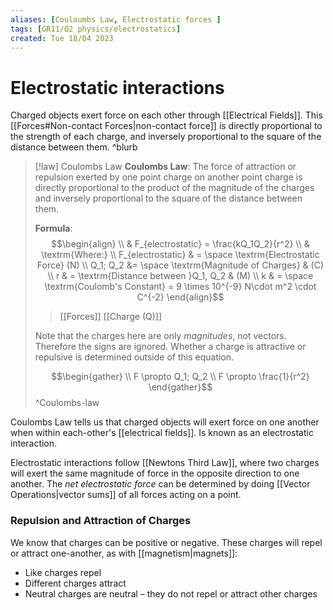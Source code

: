 ```yaml
---
aliases: [Couloumbs Law, Electrostatic forces ]
tags: [GR11/Q2 physics/electrostatics]
created: Tue 18/04 2023
---
```

# Electrostatic interactions
Charged objects exert force on each other through [[Electrical Fields]]. This [[Forces#Non-contact Forces|non-contact force]] is directly proportional to the strength of each charge, and inversely proportional to the square of the distance between them. ^blurb

> [!law] Coulombs Law
> **Coulombs Law**: The force of attraction or repulsion exerted by one point charge on another point charge is directly proportional to the product of the magnitude of the charges and inversely proportional to the square of the distance between them.
> 
> **Formula**: 
> $$\begin{align}
> \\ & F_{electrostatic} = \frac{kQ_1Q_2}{r^2}
> \\ & \textrm{Where:}
> \\ F_{electrostatic} & = \space \textrm{Electrostatic Force} (N)
> \\ Q_1; Q_2 &=  \space \textrm{Magnitude of Charges} & (C)
> \\ r & =  \textrm{Distance between }Q_1, Q_2 & (M)
> \\ k & = \space \textrm{Coulomb's Constant} = 9 \times 10^{-9} N\cdot m^2 \cdot C^{-2}
> \end{align}$$
> > [[Forces]] [[Charge (Q)]]
>  
> Note that the charges here are only *magnitudes*, not vectors. Therefore the signs are ignored. Whether a charge is attractive or repulsive is determined outside of this equation. 
> 
>$$\begin{gather}
>\\ F \propto Q_1; Q_2
>\\ F \propto \frac{1}{r^2}
>\end{gather}$$ 
^Coulombs-law

Coulombs Law tells us that charged objects will exert force on one another when within each-other's [[electrical fields]]. Is known as an electrostatic interaction. 

Electrostatic interactions follow [[Newtons Third Law]], where two charges will exert the same magnitude of force in the opposite direction to one another. The *net electrostatic force* can be determined by doing [[Vector Operations|vector sums]] of all forces acting on a point. 

### Repulsion and Attraction of Charges
We know that charges can be positive or negative. These charges will repel or attract one-another, as with [[magnetism|magnets]]:
- Like charges repel
- Different charges attract
- Neutral charges are neutral – they do not repel or attract other charges

